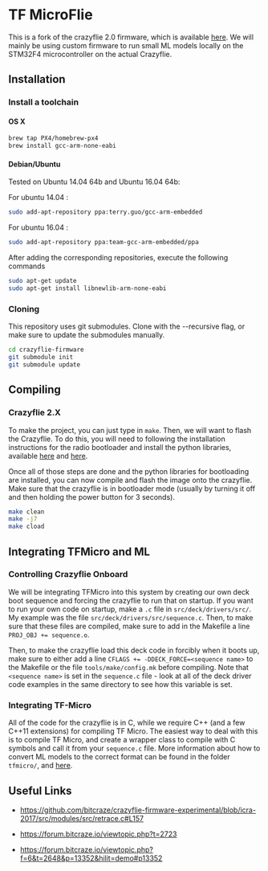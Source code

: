 # TF MicroFlie

This is a fork of the crazyflie 2.0 firmware, which is available
[here](https://www.github.com/bitcraze/crazyflie-firmware). We will mainly
be using custom firmware to run small ML models locally on the STM32F4
microcontroller on the actual Crazyflie.

## Installation

### Install a toolchain

#### OS X
```bash
brew tap PX4/homebrew-px4
brew install gcc-arm-none-eabi
```
#### Debian/Ubuntu

Tested on Ubuntu 14.04 64b and Ubuntu 16.04 64b:

For ubuntu 14.04 :

```bash
sudo add-apt-repository ppa:terry.guo/gcc-arm-embedded
```

For ubuntu 16.04 :

```bash
sudo add-apt-repository ppa:team-gcc-arm-embedded/ppa
```

After adding the corresponding repositories, execute the following commands

```bash
sudo apt-get update
sudo apt-get install libnewlib-arm-none-eabi
```

### Cloning

This repository uses git submodules. Clone with the --recursive flag, or make
sure to update the submodules manually.

```bash
cd crazyflie-firmware
git submodule init
git submodule update
```

## Compiling

### Crazyflie 2.X

To make the project, you can just type in `make`. Then, we will want to flash
the Crazyflie. To do this, you will need to following the installation
instructions for the radio bootloader and install the python libraries, 
available [here](https://www.github.com/bitcraze/crazyflie-client-python) and
[here](https://www.github.com/bitcraze/crazyflie-lib-python).

Once all of those steps are done and the python libraries for bootloading are
installed, you can now compile and flash the image onto the crazyflie. Make
sure that the crazyflie is in bootloader mode (usually by turning it off and
then holding the power button for 3 seconds).

```bash
make clean
make -j7
make cload
```

## Integrating TFMicro and ML

### Controlling Crazyflie Onboard

We will be integrating TFMicro into this system by creating our own deck
boot sequence and forcing the crazyflie to run that on startup. If you want
to run your own code on startup, make a `.c` file in `src/deck/drivers/src/`.
My example was the file `src/deck/drivers/src/sequence.c`. Then, to make sure
that these files are compiled, make sure to add in the Makefile a line
`PROJ_OBJ += sequence.o`. 

Then, to make the crazyflie load this deck code in forcibly when it boots up,
make sure to either add a line `CFLAGS += -DDECK_FORCE=<sequence name>` to
the Makefile or the file `tools/make/config.mk` before compiling. Note that
`<sequence name>` is set in the `sequence.c` file - look at all of the deck
driver code examples in the same directory to see how this variable is set. 

### Integrating TF-Micro

All of the code for the crazyflie is in C, while we require C++ (and a few
C++11 extensions) for compiling TF Micro. The easiest way to deal with this
is to compile TF Micro, and create a wrapper class to compile with C symbols
and call it from your `sequence.c` file. More information about how to
convert ML models to the correct format can be found in the folder `tfmicro/`,
and [here](tfmicro/README.md).

## Useful Links

* https://github.com/bitcraze/crazyflie-firmware-experimental/blob/icra-2017/src/modules/src/retrace.c#L157

* https://forum.bitcraze.io/viewtopic.php?t=2723

* https://forum.bitcraze.io/viewtopic.php?f=6&t=2648&p=13352&hilit=demo#p13352

